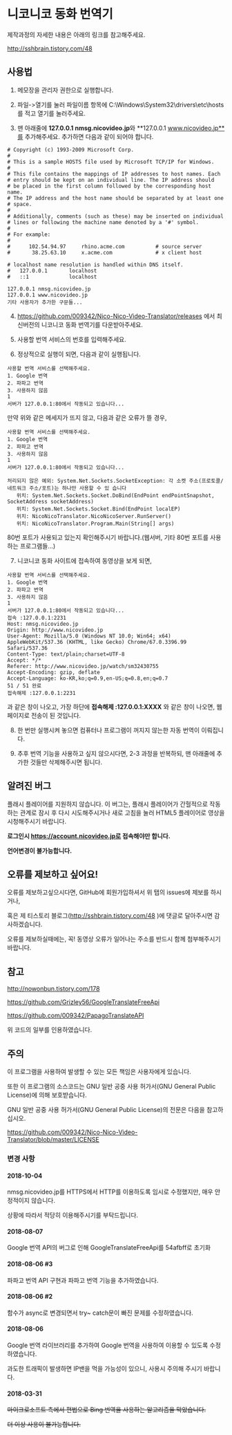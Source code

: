# 니코니코 동화 번역기

제작과정의 자세한 내용은 아래의 링크를 참고해주세요.

http://sshbrain.tistory.com/48

## 사용법

1. 메모장을 관리자 권한으로 실행합니다.

2. 파일->열기를 눌러 파일이름 항목에 C:\Windows\System32\drivers\etc\hosts 를 적고 열기를 눌러주세요. 

3. 맨 아래줄에 **127.0.0.1 nmsg.nicovideo.jp**와 **127.0.0.1 www.nicovideo.jp**를 추가해주세요. 추가하면 다음과 같이 되어야 합니다.
<pre><code># Copyright (c) 1993-2009 Microsoft Corp.
#
# This is a sample HOSTS file used by Microsoft TCP/IP for Windows.
#
# This file contains the mappings of IP addresses to host names. Each
# entry should be kept on an individual line. The IP address should
# be placed in the first column followed by the corresponding host name.
# The IP address and the host name should be separated by at least one
# space.
#
# Additionally, comments (such as these) may be inserted on individual
# lines or following the machine name denoted by a '#' symbol.
#
# For example:
#
#      102.54.94.97     rhino.acme.com          # source server
#       38.25.63.10     x.acme.com              # x client host

# localhost name resolution is handled within DNS itself.
#	127.0.0.1       localhost
#	::1             localhost

127.0.0.1 nmsg.nicovideo.jp
127.0.0.1 www.nicovideo.jp
기타 사용자가 추가한 구문들...</pre></code>

4. https://github.com/009342/Nico-Nico-Video-Translator/releases 에서 최신버전의 니코니코 동화 번역기를 다운받아주세요.

5. 사용할 번역 서비스의 번호를 입력해주세요.

6. 정상적으로 실행이 되면, 다음과 같이 실행됩니다.
<pre><code>사용할 번역 서비스를 선택해주세요.
1. Google 번역
2. 파파고 번역
3. 사용하지 않음
1
서버가 127.0.0.1:80에서 작동되고 있습니다...
</pre></code>

만약 위와 같은 메세지가 뜨지 않고, 다음과 같은 오류가 뜰 경우,
<pre><code>사용할 번역 서비스를 선택해주세요.
1. Google 번역
2. 파파고 번역
3. 사용하지 않음
1
서버가 127.0.0.1:80에서 작동되고 있습니다...

처리되지 않은 예외: System.Net.Sockets.SocketException: 각 소켓 주소(프로토콜/네트워크 주소/포트)는 하나만 사용할 수 있 습니다
   위치: System.Net.Sockets.Socket.DoBind(EndPoint endPointSnapshot, SocketAddress socketAddress)
   위치: System.Net.Sockets.Socket.Bind(EndPoint localEP)
   위치: NicoNicoTranslator.NicoNicoServer.RunServer()
   위치: NicoNicoTranslator.Program.Main(String[] args)
</pre></code>

80번 포트가 사용되고 있는지 확인해주시기 바랍니다.(웹서버, 기타 80번 포트를 사용하는 프로그램들...)

7. 니코니코 동화 사이트에 접속하여 동영상을 보게 되면,
<pre><code>사용할 번역 서비스를 선택해주세요.
1. Google 번역
2. 파파고 번역
3. 사용하지 않음
1
서버가 127.0.0.1:80에서 작동되고 있습니다...
접속 :127.0.0.1:2231
Host: nmsg.nicovideo.jp
Origin: http://www.nicovideo.jp
User-Agent: Mozilla/5.0 (Windows NT 10.0; Win64; x64) AppleWebKit/537.36 (KHTML, like Gecko) Chrome/67.0.3396.99 Safari/537.36
Content-Type: text/plain;charset=UTF-8
Accept: */*
Referer: http://www.nicovideo.jp/watch/sm32430755
Accept-Encoding: gzip, deflate
Accept-Language: ko-KR,ko;q=0.9,en-US;q=0.8,en;q=0.7
51 / 51 완료
접속해제 :127.0.0.1:2231
</pre></code>

과 같은 창이 나오고, 가장 하단에 **접속해제 :127.0.0.1:XXXX** 와 같은 창이 나오면, 웹 페이지로 전송이 된 것입니다.

8. 한 번만 실행시켜 놓으면 컴퓨터나 프로그램이 꺼지지 않는한 자동 번역이 이뤄집니다.

9. 추후 번역 기능을 사용하고 싶지 않으시다면, 2-3 과정을 반복하되, 맨 아래줄에 추가한 것들만 삭제해주시면 됩니다.

## 알려진 버그

플래시 플레이어를 지원하지 않습니다. 이 버그는, 플래시 플레이어가 간헐적으로 작동하는 관계로 잠시 후 다시 시도해주시거나 새로 고침을 눌러 HTML5 플레이어로 영상을 시청해주시기 바랍니다.

**로그인시 https://account.nicovideo.jp로 접속해야만 합니다.**

**언어변경이 불가능합니다.**

## 오류를 제보하고 싶어요!

오류를 제보하고싶으시다면, GitHub에 회원가입하셔서 위 탭의 issues에 제보를 하시거나,

혹은 제 티스토리 블로그(http://sshbrain.tistory.com/48 )에 댓글로 달아주시면 감사하겠습니다.

오류를 제보하실때에는, 꼭! 동영상 오류가 일어나는 주소를 반드시 함께 첨부해주시기 바랍니다.


## 참고

http://nowonbun.tistory.com/178

https://github.com/Grizley56/GoogleTranslateFreeApi

https://github.com/009342/PapagoTranslateAPI

위 코드의 일부를 인용하였습니다.

## 주의

이 프로그램을 사용하여 발생할 수 있는 모든 책임은 사용자에게 있습니다.

또한 이 프로그램의 소스코드는 GNU 일반 공중 사용 허가서(GNU General Public License)에 의해 보호받습니다.

GNU 일반 공중 사용 허가서(GNU General Public License)의 전문은 다음을 참고하십시오.

https://github.com/009342/Nico-Nico-Video-Translator/blob/master/LICENSE

### 변경 사항

#### 2018-10-04

nmsg.nicovideo.jp를 HTTPS에서 HTTP를 이용하도록 임시로 수정했지만, 매우 안정적이지 않습니다.

상황에 따라서 적당히 이용해주시기를 부탁드립니다.

#### 2018-08-07

Google 번역 API의 버그로 인해 GoogleTranslateFreeApi를 54afbff로 초기화

#### 2018-08-06 #3

파파고 번역 API 구현과 파파고 번역 기능을 추가하였습니다.

#### 2018-08-06 #2

함수가 async로 변경되면서 try~ catch문이 빠진 문제를 수정하였습니다.

#### 2018-08-06 

Google 번역 라이브러리를 추가하여 Google 번역을 사용하여 이용할 수 있도록 수정하였습니다.

과도한 트래픽이 발생하면 IP밴을 먹을 가능성이 있으니, 사용시 주의해 주시기 바랍니다.

#### 2018-03-31

~~마이크로소프트 측에서 편법으로 Bing 번역을 사용하는 알고리즘을 막았습니다.~~

~~더 이상 사용이 불가능합니다.~~

